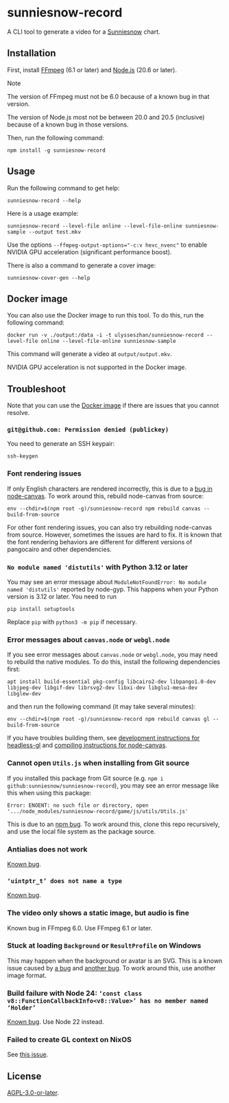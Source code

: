 # sunniesnow-record

A CLI tool to generate a video for a
[Sunniesnow](https://github.com/sunniesnow/sunniesnow) chart.

## Installation

First, install [FFmpeg](https://ffmpeg.org/) (6.1 or later)
and [Node.js](https://nodejs.org/) (20.6 or later).

> [!NOTE]
> The version of FFmpeg must not be 6.0
> because of a known bug in that version.
>
> The version of Node.js most not be between 20.0 and 20.5 (inclusive)
> because of a known bug in those versions.

Then, run the following command:

```shell
npm install -g sunniesnow-record
```

## Usage

Run the following command to get help:

```shell
sunniesnow-record --help
```

Here is a usage example:

```shell
sunniesnow-record --level-file online --level-file-online sunniesnow-sample --output test.mkv
```

Use the options `--ffmpeg-output-options="-c:v hevc_nvenc"`
to enable NVIDIA GPU acceleration (significant performance boost).

There is also a command to generate a cover image:

```shell
sunniesnow-cover-gen --help
```

## Docker image

You can also use the Docker image to run this tool.
To do this, run the following command:

```shell
docker run -v ./output:/data -i -t ulysseszhan/sunniesnow-record --level-file online --level-file-online sunniesnow-sample
```

This command will generate a video at `output/output.mkv`.

NVIDIA GPU acceleration is not supported in the Docker image.

## Troubleshoot

Note that you can use the [Docker image](#docker-image)
if there are issues that you cannot resolve.

### `git@github.com: Permission denied (publickey)`

You need to generate an SSH keypair:

```shell
ssh-keygen
```

### Font rendering issues

If only English characters are rendered incorrectly,
this is due to a [bug in node-canvas](https://github.com/Automattic/node-canvas/issues/2332).
To work around this, rebuild node-canvas from source:

```shell
env --chdir=$(npm root -g)/sunniesnow-record npm rebuild canvas --build-from-source
```

For other font rendering issues, you can also try rebuilding node-canvas from source.
However, sometimes the issues are hard to fix.
It is known that the font rendering behaviors are different
for different versions of pangocairo and other dependencies.

### `No module named 'distutils'` with Python 3.12 or later

You may see an error message about `ModuleNotFoundError: No module named 'distutils'`
reported by node-gyp.
This happens when your Python version is 3.12 or later. You need to run

```shell
pip install setuptools
```

Replace `pip` with `python3 -m pip` if necessary.

### Error messages about `canvas.node` or `webgl.node`

If you see error messages about `canvas.node` or `webgl.node`,
you may need to rebuild the native modules.
To do this, install the following dependencies first:

```shell
apt install build-essential pkg-config libcairo2-dev libpango1.0-dev libjpeg-dev libgif-dev librsvg2-dev libxi-dev libglu1-mesa-dev libglew-dev
```

and then run the following command (it may take several minutes):

```shell
env --chdir=$(npm root -g)/sunniesnow-record npm rebuild canvas gl --build-from-source
```

If you have troubles building them, see
[development instructions for headless-gl](https://github.com/stackgl/headless-gl#how-should-i-set-up-a-development-environment-for-headless-gl)
and
[compiling instructions for node-canvas](https://github.com/Automattic/node-canvas#compiling).

### Cannot open `Utils.js` when installing from Git source

If you installed this package from Git source (e.g. `npm i github:sunniesnow/sunniesnow-record`),
you may see an error message like this when using this package:

```plain
Error: ENOENT: no such file or directory, open '.../node_modules/sunniesnow-record/game/js/utils/Utils.js'
```

This is due to an [npm bug](https://github.com/npm/cli/issues/2774).
To work around this, clone this repo recursively,
and use the local file system as the package source.

### Antialias does not work

[Known bug](https://github.com/stackgl/headless-gl/issues/282).

### `‘uintptr_t’ does not name a type`

[Known bug](https://github.com/pixijs-userland/node/issues/18).

### The video only shows a static image, but audio is fine

Known bug in FFmpeg 6.0. Use FFmpeg 6.1 or later.

### Stuck at loading `Background` or `ResultProfile` on Windows

This may happen when the background or avatar is an SVG.
This is a known issue caused by
[a bug](https://github.com/Automattic/node-canvas/issues/1211)
and [another bug](https://github.com/pixijs-userland/node/issues/14).
To work around this, use another image format.

### Build failure with Node 24: `‘const class v8::FunctionCallbackInfo<v8::Value>’ has no member named ‘Holder’`

[Known bug](https://github.com/nodejs/nan/issues/996).
Use Node 22 instead.

### Failed to create GL context on NixOS

See [this issue](https://github.com/stackgl/headless-gl/issues/283#issuecomment-2927896516).

## License

[AGPL-3.0-or-later](https://www.gnu.org/licenses/agpl-3.0.html).
